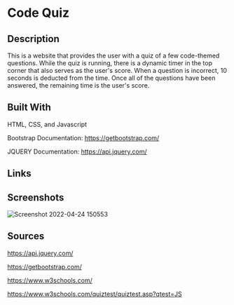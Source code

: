 # Code Quiz

## Description

This is a website that provides the user with a quiz of a few code-themed questions. While the quiz is running, there is a dynamic timer in the top corner that also serves as the user's score. When a question is incorrect, 10 seconds is deducted from the time. Once all of the questions have been answered, the remaining time is the user's score.

## Built With

HTML, CSS, and Javascript

Bootstrap Documentation: https://getbootstrap.com/

JQUERY Documentation: https://api.jquery.com/

## Links

## Screenshots

![Screenshot 2022-04-24 150553](https://user-images.githubusercontent.com/92322247/164994700-9155fd20-ac67-4fda-8e91-e2dd20877652.png)

## Sources

https://api.jquery.com/

https://getbootstrap.com/

https://www.w3schools.com/

https://www.w3schools.com/quiztest/quiztest.asp?qtest=JS
